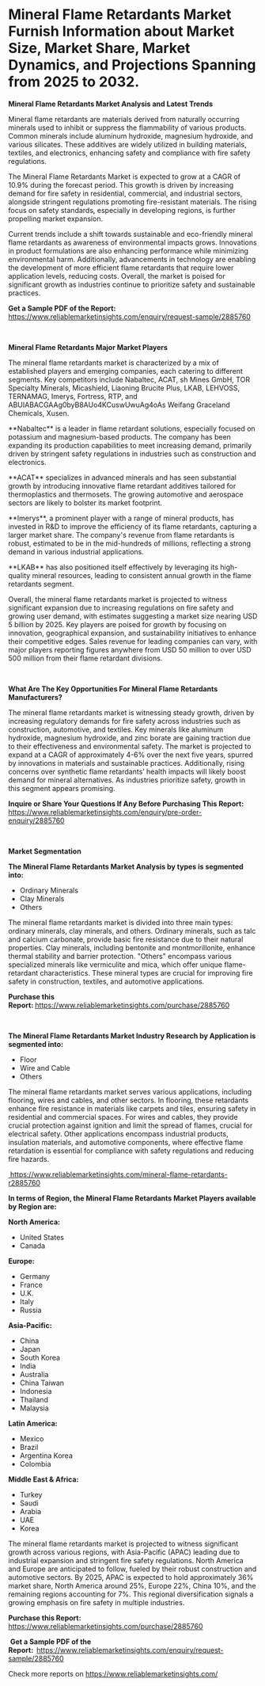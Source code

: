 <p><h1>Mineral Flame Retardants Market Furnish Information about Market Size, Market Share, Market Dynamics, and Projections Spanning from 2025 to 2032.</h1></p><p><strong>Mineral Flame Retardants Market Analysis and Latest Trends</strong></p>
<p><p>Mineral flame retardants are materials derived from naturally occurring minerals used to inhibit or suppress the flammability of various products. Common minerals include aluminum hydroxide, magnesium hydroxide, and various silicates. These additives are widely utilized in building materials, textiles, and electronics, enhancing safety and compliance with fire safety regulations.</p><p>The Mineral Flame Retardants Market is expected to grow at a CAGR of 10.9% during the forecast period. This growth is driven by increasing demand for fire safety in residential, commercial, and industrial sectors, alongside stringent regulations promoting fire-resistant materials. The rising focus on safety standards, especially in developing regions, is further propelling market expansion.</p><p>Current trends include a shift towards sustainable and eco-friendly mineral flame retardants as awareness of environmental impacts grows. Innovations in product formulations are also enhancing performance while minimizing environmental harm. Additionally, advancements in technology are enabling the development of more efficient flame retardants that require lower application levels, reducing costs. Overall, the market is poised for significant growth as industries continue to prioritize safety and sustainable practices.</p></p>
<p><strong>Get a Sample PDF of the Report:&nbsp;</strong> <a href="https://www.reliablemarketinsights.com/enquiry/request-sample/2885760?utm_campaign=3167&utm_medium=2&utm_source=Github&utm_content=ia&utm_term=13032025&utm_id=mineral-flame-retardants">https://www.reliablemarketinsights.com/enquiry/request-sample/2885760</a></p>
<p>&nbsp;</p>
<p><strong>Mineral Flame Retardants Major Market Players</strong></p>
<p><p>The mineral flame retardants market is characterized by a mix of established players and emerging companies, each catering to different segments. Key competitors include Nabaltec, ACAT, sh Mines GmbH, TOR Specialty Minerals, Micashield, Liaoning Brucite Plus, LKAB, LEHVOSS, TERNAMAG, Imerys, Fortress, RTP, and ABUIABACGAAg0byB8AUo4KCuswUwuAg4oAs Weifang Graceland Chemicals, Xusen.</p><p>**Nabaltec** is a leader in flame retardant solutions, especially focused on potassium and magnesium-based products. The company has been expanding its production capabilities to meet increasing demand, primarily driven by stringent safety regulations in industries such as construction and electronics.</p><p>**ACAT** specializes in advanced minerals and has seen substantial growth by introducing innovative flame retardant additives tailored for thermoplastics and thermosets. The growing automotive and aerospace sectors are likely to bolster its market footprint.</p><p>**Imerys**, a prominent player with a range of mineral products, has invested in R&D to improve the efficiency of its flame retardants, capturing a larger market share. The company's revenue from flame retardants is robust, estimated to be in the mid-hundreds of millions, reflecting a strong demand in various industrial applications.</p><p>**LKAB** has also positioned itself effectively by leveraging its high-quality mineral resources, leading to consistent annual growth in the flame retardants segment.</p><p>Overall, the mineral flame retardants market is projected to witness significant expansion due to increasing regulations on fire safety and growing user demand, with estimates suggesting a market size nearing USD 5 billion by 2025. Key players are poised for growth by focusing on innovation, geographical expansion, and sustainability initiatives to enhance their competitive edges. Sales revenue for leading companies can vary, with major players reporting figures anywhere from USD 50 million to over USD 500 million from their flame retardant divisions.</p></p>
<p>&nbsp;</p>
<p><strong>What Are The Key Opportunities For Mineral Flame Retardants Manufacturers?</strong></p>
<p><p>The mineral flame retardants market is witnessing steady growth, driven by increasing regulatory demands for fire safety across industries such as construction, automotive, and textiles. Key minerals like aluminum hydroxide, magnesium hydroxide, and zinc borate are gaining traction due to their effectiveness and environmental safety. The market is projected to expand at a CAGR of approximately 4-6% over the next five years, spurred by innovations in materials and sustainable practices. Additionally, rising concerns over synthetic flame retardants’ health impacts will likely boost demand for mineral alternatives. As industries prioritize safety, growth in this segment appears promising.</p></p>
<p><strong>Inquire or Share Your Questions If Any Before Purchasing This Report:</strong> <a href="https://www.reliablemarketinsights.com/enquiry/pre-order-enquiry/2885760?utm_campaign=3167&utm_medium=2&utm_source=Github&utm_content=ia&utm_term=13032025&utm_id=mineral-flame-retardants">https://www.reliablemarketinsights.com/enquiry/pre-order-enquiry/2885760</a></p>
<p>&nbsp;</p>
<p><strong>Market Segmentation</strong></p>
<p><strong>The Mineral Flame Retardants Market Analysis by types is segmented into:</strong></p>
<p><ul><li>Ordinary Minerals</li><li>Clay Minerals</li><li>Others</li></ul></p>
<p><p>The mineral flame retardants market is divided into three main types: ordinary minerals, clay minerals, and others. Ordinary minerals, such as talc and calcium carbonate, provide basic fire resistance due to their natural properties. Clay minerals, including bentonite and montmorillonite, enhance thermal stability and barrier protection. "Others" encompass various specialized minerals like vermiculite and mica, which offer unique flame-retardant characteristics. These mineral types are crucial for improving fire safety in construction, textiles, and automotive applications.</p></p>
<p><strong>Purchase this Report:&nbsp;</strong><a href="https://www.reliablemarketinsights.com/purchase/2885760?utm_campaign=3167&utm_medium=2&utm_source=Github&utm_content=ia&utm_term=13032025&utm_id=mineral-flame-retardants">https://www.reliablemarketinsights.com/purchase/2885760</a></p>
<p>&nbsp;</p>
<p><strong>The Mineral Flame Retardants Market Industry Research by Application is segmented into:</strong></p>
<p><ul><li>Floor</li><li>Wire and Cable</li><li>Others</li></ul></p>
<p><p>The mineral flame retardants market serves various applications, including flooring, wires and cables, and other sectors. In flooring, these retardants enhance fire resistance in materials like carpets and tiles, ensuring safety in residential and commercial spaces. For wires and cables, they provide crucial protection against ignition and limit the spread of flames, crucial for electrical safety. Other applications encompass industrial products, insulation materials, and automotive components, where effective flame retardation is essential for compliance with safety regulations and reducing fire hazards.</p></p>
<p><a href="https://www.reliablemarketinsights.com/mineral-flame-retardants-r2885760?utm_campaign=3167&utm_medium=2&utm_source=Github&utm_content=ia&utm_term=13032025&utm_id=mineral-flame-retardants">&nbsp;https://www.reliablemarketinsights.com/mineral-flame-retardants-r2885760</a></p>
<p><strong>In terms of Region, the Mineral Flame Retardants Market Players available by Region are:</strong></p>
<p>
    <p> <strong> North America: </strong>
        <ul>
            <li>United States</li>
            <li>Canada</li>
        </ul>
        </p> 
    <p> <strong> Europe: </strong>
        <ul>
            <li>Germany</li>
            <li>France</li>
            <li>U.K.</li>
            <li>Italy</li>
            <li>Russia</li>
        </ul>
        </p> 
    <p> <strong> Asia-Pacific: </strong>
        <ul>
            <li>China</li>
            <li>Japan</li>
            <li>South Korea</li>
            <li>India</li>
            <li>Australia</li>
            <li>China Taiwan</li>
            <li>Indonesia</li>
            <li>Thailand</li>
            <li>Malaysia</li>
        </ul>
        </p> 
    <p> <strong> Latin America: </strong>
        <ul>
            <li>Mexico</li>
            <li>Brazil</li>
            <li>Argentina Korea</li>
            <li>Colombia</li>
        </ul>
        </p> 
    <p> <strong> Middle East & Africa: </strong>
        <ul>
            <li>Turkey</li>
            <li>Saudi</li>
            <li>Arabia</li>
            <li>UAE</li>
            <li>Korea</li>
        </ul>
    </p>
    </p>
<p><p>The mineral flame retardants market is projected to witness significant growth across various regions, with Asia-Pacific (APAC) leading due to industrial expansion and stringent fire safety regulations. North America and Europe are anticipated to follow, fueled by their robust construction and automotive sectors. By 2025, APAC is expected to hold approximately 36% market share, North America around 25%, Europe 22%, China 10%, and the remaining regions accounting for 7%. This regional diversification signals a growing emphasis on fire safety in multiple industries.</p></p>
<p><strong>Purchase this Report: </strong><a href="https://www.reliablemarketinsights.com/purchase/2885760?utm_campaign=3167&utm_medium=2&utm_source=Github&utm_content=ia&utm_term=13032025&utm_id=mineral-flame-retardants">https://www.reliablemarketinsights.com/purchase/2885760</a></p>
<p>&nbsp;<strong>Get a Sample PDF of the Report:&nbsp;&nbsp;</strong><a href="https://www.reliablemarketinsights.com/enquiry/request-sample/2885760?utm_campaign=3167&utm_medium=2&utm_source=Github&utm_content=ia&utm_term=13032025&utm_id=mineral-flame-retardants">https://www.reliablemarketinsights.com/enquiry/request-sample/2885760</a></p>
<p><strong></strong></p>
<p>Check more reports on <a href="https://www.reliablemarketinsights.com/?utm_campaign=3167&utm_medium=2&utm_source=Github&utm_content=ia&utm_term=13032025&utm_id=mineral-flame-retardants">https://www.reliablemarketinsights.com/</a></p>